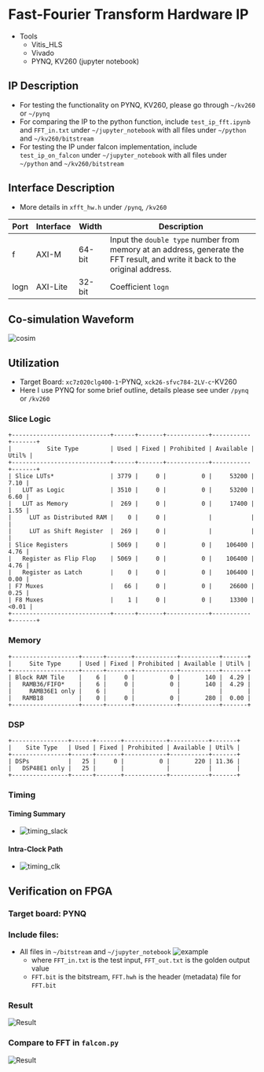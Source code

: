 # Fast-Fourier Transform Hardware IP

- Tools
  - Vitis_HLS
  - Vivado
  - PYNQ, KV260 (jupyter notebook)
  
## IP Description
- For testing the functionality on PYNQ, KV260, please go through `~/kv260` or `~/pynq`
- For comparing the IP to the python function, include `test_ip_fft.ipynb` and `FFT_in.txt` under `~/jupyter_notebook` with all files under `~/python` and `~/kv260/bitstream`
- For testing the IP under falcon implementation, include `test_ip_on_falcon` under `~/jupyter_notebook` with all files under `~/python` and `~/kv260/bitstream`

## Interface Description

- More details in `xfft_hw.h` under `/pynq`, `/kv260`

| Port | Interface | Width | Description |
| ---- | --------- | ----- | ----------- |
| f    | AXI-M     | 64-bit| Input the `double type` number from memory at an address, generate the FFT result, and write it back to the original address. |
| logn | AXI-Lite  | 32-bit| Coefficient `logn` |

## Co-simulation Waveform

![cosim](https://github.com/vic9112/PQC_Falcon/assets/137171415/5386d757-343f-48f9-ac84-1f1b24a64569)

## Utilization

- Target Board: `xc7z020clg400-1`-PYNQ, `xck26-sfvc784-2LV-c`-KV260
- Here I use PYNQ for some brief outline, details please see under `/pynq` or `/kv260`

### Slice Logic
``` txt=
+----------------------------+------+-------+------------+-----------+-------+
|          Site Type         | Used | Fixed | Prohibited | Available | Util% |
+----------------------------+------+-------+------------+-----------+-------+
| Slice LUTs*                | 3779 |     0 |          0 |     53200 |  7.10 |
|   LUT as Logic             | 3510 |     0 |          0 |     53200 |  6.60 |
|   LUT as Memory            |  269 |     0 |          0 |     17400 |  1.55 |
|     LUT as Distributed RAM |    0 |     0 |            |           |       |
|     LUT as Shift Register  |  269 |     0 |            |           |       |
| Slice Registers            | 5069 |     0 |          0 |    106400 |  4.76 |
|   Register as Flip Flop    | 5069 |     0 |          0 |    106400 |  4.76 |
|   Register as Latch        |    0 |     0 |          0 |    106400 |  0.00 |
| F7 Muxes                   |   66 |     0 |          0 |     26600 |  0.25 |
| F8 Muxes                   |    1 |     0 |          0 |     13300 | <0.01 |
+----------------------------+------+-------+------------+-----------+-------+
```
### Memory
``` txt=
+-------------------+------+-------+------------+-----------+-------+
|     Site Type     | Used | Fixed | Prohibited | Available | Util% |
+-------------------+------+-------+------------+-----------+-------+
| Block RAM Tile    |    6 |     0 |          0 |       140 |  4.29 |
|   RAMB36/FIFO*    |    6 |     0 |          0 |       140 |  4.29 |
|     RAMB36E1 only |    6 |       |            |           |       |
|   RAMB18          |    0 |     0 |          0 |       280 |  0.00 |
+-------------------+------+-------+------------+-----------+-------+
```

### DSP
``` txt=
+----------------+------+-------+------------+-----------+-------+
|    Site Type   | Used | Fixed | Prohibited | Available | Util% |
+----------------+------+-------+------------+-----------+-------+
| DSPs           |   25 |     0 |          0 |       220 | 11.36 |
|   DSP48E1 only |   25 |       |            |           |       |
+----------------+------+-------+------------+-----------+-------+
```

### Timing

#### Timing Summary
- ![timing_slack](https://github.com/vic9112/PQC_Falcon/assets/137171415/f3367de3-e3ef-42f6-8abc-40b4c83dae37)
#### Intra-Clock Path
- ![timing_clk](https://github.com/vic9112/PQC_Falcon/assets/137171415/7cfc3cc0-3253-4a1e-8ae6-2194a5db1236)

##  Verification on FPGA

### Target board: PYNQ

### Include files:
- All files in `~/bitstream` and `~/jupyter_notebook`
  ![example](https://github.com/vic9112/PQC_Falcon/assets/137171415/240474fb-3a1b-4d83-8fea-da2a396be559)
  - where `FFT_in.txt` is the test input, `FFT_out.txt` is the golden output value
  - `FFT.bit` is the bitstream, `FFT.hwh` is the header (metadata) file for `FFT.bit`
  
### Result
![Result](https://github.com/vic9112/PQC_Falcon/assets/137171415/81a44eac-9c7b-4c5f-92d1-00b3449a4b07)

### Compare to FFT in `falcon.py`
![Result](https://github.com/vic9112/PQC_Falcon/assets/137171415/1056177d-1c32-4ace-9ced-3ade5a202d45)

